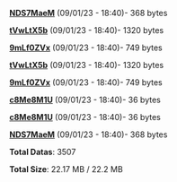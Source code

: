 [**NDS7MaeM**](/data/NDS7MaeM.txt) (09/01/23 - 18:40)- 368 bytes

[**tVwLtX5b**](/data/tVwLtX5b.txt) (09/01/23 - 18:40)- 1320 bytes

[**9mLf0ZVx**](/data/9mLf0ZVx.txt) (09/01/23 - 18:40)- 749 bytes

[**tVwLtX5b**](/data/tVwLtX5b.txt) (09/01/23 - 18:40)- 1320 bytes

[**9mLf0ZVx**](/data/9mLf0ZVx.txt) (09/01/23 - 18:40)- 749 bytes

[**c8Me8M1U**](/data/c8Me8M1U.txt) (09/01/23 - 18:40)- 36 bytes

[**c8Me8M1U**](/data/c8Me8M1U.txt) (09/01/23 - 18:40)- 36 bytes

[**NDS7MaeM**](/data/NDS7MaeM.txt) (09/01/23 - 18:40)- 368 bytes

**Total Datas**: 3507

**Total Size**: 22.17 MB / 22.2 MB